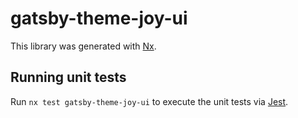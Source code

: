 # gatsby-theme-joy-ui

This library was generated with [Nx](https://nx.dev).

## Running unit tests

Run `nx test gatsby-theme-joy-ui` to execute the unit tests via [Jest](https://jestjs.io).
